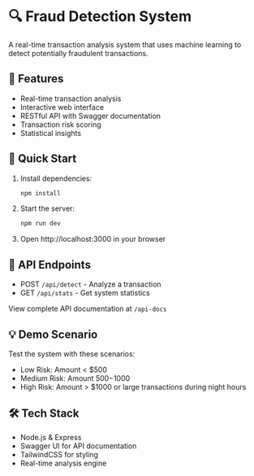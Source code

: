 # 🔍 Fraud Detection System

A real-time transaction analysis system that uses machine learning to detect potentially fraudulent transactions.

## 🌟 Features

- Real-time transaction analysis
- Interactive web interface
- RESTful API with Swagger documentation
- Transaction risk scoring
- Statistical insights

## 🚀 Quick Start

1. Install dependencies:
   ```bash
   npm install
   ```

2. Start the server:
   ```bash
   npm run dev
   ```

3. Open http://localhost:3000 in your browser

## 🔧 API Endpoints

- POST `/api/detect` - Analyze a transaction
- GET `/api/stats` - Get system statistics

View complete API documentation at `/api-docs`

## 💡 Demo Scenario

Test the system with these scenarios:
- Low Risk: Amount < $500
- Medium Risk: Amount $500-$1000
- High Risk: Amount > $1000 or large transactions during night hours

## 🛠️ Tech Stack

- Node.js & Express
- Swagger UI for API documentation
- TailwindCSS for styling
- Real-time analysis engine